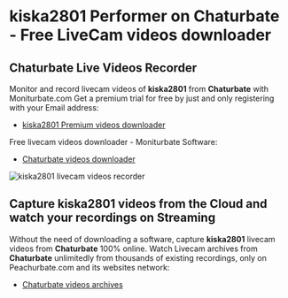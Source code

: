 # kiska2801 Performer on Chaturbate - Free LiveCam videos downloader

## Chaturbate Live Videos Recorder

Monitor and record livecam videos of **kiska2801** from **Chaturbate** with Moniturbate.com
Get a premium trial for free by just and only registering with your Email address:
* [kiska2801 Premium videos downloader](https://moniturbate.com/request-demo-licence-key.html)

Free livecam videos downloader - Moniturbate Software:
* [Chaturbate videos downloader](https://moniturbate.com/moniturbate-download-software.html)

![kiska2801 livecam videos recorder](https://peachurnet.com/templates/moniturbate-software.png)


## Capture kiska2801 videos from the Cloud and watch your recordings on Streaming

Without the need of downloading a software, capture **kiska2801** livecam videos from **Chaturbate** 100% online.
Watch Livecam archives from **Chaturbate** unlimitedly from thousands of existing recordings, only on Peachurbate.com and its websites network:
* [Chaturbate videos archives](https://peachurnet.com/)